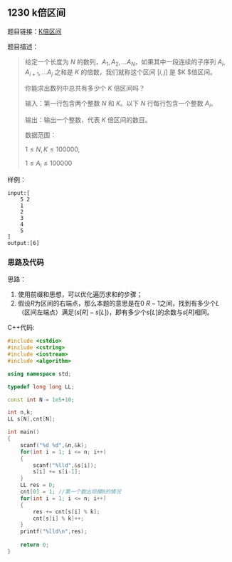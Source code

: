 <!--
 * @Description: 
 * @Author: fengxb
 * @Date: 2022-02-22 12:35:43
 * @LastEditor: fengxb
 * @LastEditTime: 2022-02-22 13:00:22
-->

## 1230 k倍区间

题目链接：[K倍区间](https://www.acwing.com/problem/content/1232/)

题目描述：

> 给定一个长度为 $N$ 的数列，$A_{1},A_{2},…A_{N}$，如果其中一段连续的子序列 $A_{i},A_{i+1},…A_{j}$ 之和是 $K$ 的倍数，我们就称这个区间 $[i,j]$ 是 $K $倍区间。
>
> 你能求出数列中总共有多少个 $K$ 倍区间吗？
>
> 输入：第一行包含两个整数 $N$ 和 $K$。以下 $N$ 行每行包含一个整数 $A_{i}$。
>
> 输出：输出一个整数，代表 $K$ 倍区间的数目。
>
> 数据范围：
>
> $1 \leq N,K \leq 100000$,
>
> $1 \leq A_{i} \leq 100000$

样例：

```text
input:[
    5 2
    1
    2
    3
    4
    5
]
output:[6]
```

### 思路及代码

思路：

1. 使用前缀和思想，可以优化遍历求和的步骤；
2. 假设$R$为区间的右端点，那么本题的意思是在$0~R-1$之间，找到有多少个$L$（区间左端点）满足$(s[R]-s[L])%k == 0$，即有多少个$s[L]$的余数与$s[R]$相同。

C++代码:

```C++
#include <cstdio>
#include <cstring>
#include <iostream>
#include <algorithm>

using namespace std;

typedef long long LL;

const int N = 1e5+10;

int n,k;
LL s[N],cnt[N];

int main()
{
    scanf("%d %d",&n,&k);
    for(int i = 1; i <= n; i++)
    {
        scanf("%lld",&s[i]);
        s[i] += s[i-1];
    }
    LL res = 0;
    cnt[0] = 1; //第一个数出现模0的情况
    for(int i = 1; i <= n; i++)
    {
        res += cnt[s[i] % k];
        cnt[s[i] % k]++;
    }
    printf("%lld\n",res);
    
    return 0;
}
```
